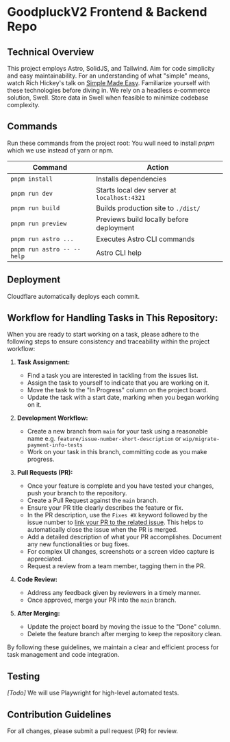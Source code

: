 # GoodpluckV2 Frontend & Backend Repo

## Technical Overview

This project employs Astro, SolidJS, and Tailwind. Aim for code simplicity and easy maintainability. For an understanding of what "simple" means, watch Rich Hickey's talk on [Simple Made Easy](https://www.infoq.com/presentations/Simple-Made-Easy/). Familiarize yourself with these technologies before diving in. We rely on a headless e-commerce solution, Swell. Store data in Swell when feasible to minimize codebase complexity.

## Commands

Run these commands from the project root: You wull need to install _pnpm_ which we use instead of yarn or npm.

| Command                    | Action                                      |
| -------------------------- | ------------------------------------------- |
| `pnpm install`             | Installs dependencies                       |
| `pnpm run dev`             | Starts local dev server at `localhost:4321` |
| `pnpm run build`           | Builds production site to `./dist/`         |
| `pnpm run preview`         | Previews build locally before deployment    |
| `pnpm run astro ...`       | Executes Astro CLI commands                 |
| `pnpm run astro -- --help` | Astro CLI help                              |

## Deployment

Cloudflare automatically deploys each commit.

## Workflow for Handling Tasks in This Repository:

When you are ready to start working on a task, please adhere to the following steps to ensure consistency and traceability within the project workflow:

1. **Task Assignment:**
   - Find a task you are interested in tackling from the issues list.
   - Assign the task to yourself to indicate that you are working on it.
   - Move the task to the "In Progress" column on the project board.
   - Update the task with a start date, marking when you began working on it.

2. **Development Workflow:**
   - Create a new branch from `main` for your task using a reasonable name e.g. `feature/issue-number-short-description` or `wip/migrate-payment-info-tests`
   - Work on your task in this branch, committing code as you make progress.

3. **Pull Requests (PR):**
   - Once your feature is complete and you have tested your changes, push your branch to the repository.
   - Create a Pull Request against the `main` branch.
   - Ensure your PR title clearly describes the feature or fix.
   - In the PR description, use the `Fixes #X` keyword followed by the issue number to [link your PR to the related issue](https://github.blog/2013-01-22-closing-issues-via-commit-messages/). This helps to automatically close the issue when the PR is merged.
   - Add a detailed description of what your PR accomplishes. Document any new functionalities or bug fixes.
   - For complex UI changes, screenshots or a screen video capture is appreciated.
   - Request a review from a team member, tagging them in the PR.

4. **Code Review:**
   - Address any feedback given by reviewers in a timely manner.
   - Once approved, merge your PR into the `main` branch.

5. **After Merging:**
   - Update the project board by moving the issue to the "Done" column.
   - Delete the feature branch after merging to keep the repository clean.

By following these guidelines, we maintain a clear and efficient process for task management and code integration.


## Testing

_[Todo]_ We will use Playwright for high-level automated tests.

## Contribution Guidelines

For all changes, please submit a pull request (PR) for review.
